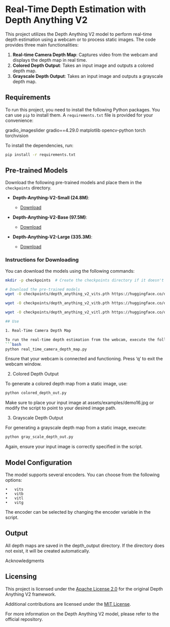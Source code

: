 # Real-Time Depth Estimation with Depth Anything V2

This project utilizes the Depth Anything V2 model to perform real-time depth estimation using a webcam or to process static images. The code provides three main functionalities:

1. **Real-time Camera Depth Map**: Captures video from the webcam and displays the depth map in real time.
2. **Colored Depth Output**: Takes an input image and outputs a colored depth map.
3. **Grayscale Depth Output**: Takes an input image and outputs a grayscale depth map.

## Requirements

To run this project, you need to install the following Python packages. You can use `pip` to install them. A `requirements.txt` file is provided for your convenience:

gradio_imageslider
gradio==4.29.0
matplotlib
opencv-python
torch
torchvision

To install the dependencies, run:

```bash
pip install -r requirements.txt
```

## Pre-trained Models

Download the following pre-trained models and place them in the `checkpoints` directory.

- **Depth-Anything-V2-Small (24.8M)**:

  - [Download](https://huggingface.co/depth-anything/Depth-Anything-V2-Small/resolve/main/depth_anything_v2_vits.pth?download=true)

- **Depth-Anything-V2-Base (97.5M)**:

  - [Download](https://huggingface.co/depth-anything/Depth-Anything-V2-Base/resolve/main/depth_anything_v2_vitb.pth?download=true)

- **Depth-Anything-V2-Large (335.3M)**:
  - [Download](https://huggingface.co/depth-anything/Depth-Anything-V2-Large/resolve/main/depth_anything_v2_vitl.pth?download=true)

### Instructions for Downloading

You can download the models using the following commands:

````bash
mkdir -p checkpoints  # Create the checkpoints directory if it doesn't exist

# Download the pre-trained models
wget -O checkpoints/depth_anything_v2_vits.pth https://huggingface.co/depth-anything/Depth-Anything-V2-Small/resolve/main/depth_anything_v2_vits.pth?download=true

wget -O checkpoints/depth_anything_v2_vitb.pth https://huggingface.co/depth-anything/Depth-Anything-V2-Base/resolve/main/depth_anything_v2_vitb.pth?download=true

wget -O checkpoints/depth_anything_v2_vitl.pth https://huggingface.co/depth-anything/Depth-Anything-V2-Large/resolve/main/depth_anything_v2_vitl.pth?download=true

## Use

1. Real-Time Camera Depth Map

To run the real-time depth estimation from the webcam, execute the following script:
```bash
python real_time_camera_depth_map.py
````
Ensure that your webcam is connected and functioning. Press ‘q’ to exit the webcam window.

2. Colored Depth Output

To generate a colored depth map from a static image, use:

```bash
python colored_depth_out.py
```

Make sure to place your input image at assets/examples/demo16.jpg or modify the script to point to your desired image path.

3. Grayscale Depth Output

For generating a grayscale depth map from a static image, execute:

```bash
python gray_scale_depth_out.py
```
Again, ensure your input image is correctly specified in the script.

## Model Configuration

The model supports several encoders. You can choose from the following options:

    •	vits
    •	vitb
    •	vitl
    •	vitg

The encoder can be selected by changing the encoder variable in the script.

## Output

All depth maps are saved in the depth_output directory. If the directory does not exist, it will be created automatically.

Acknowledgments

## Licensing

This project is licensed under the [Apache License 2.0](LICENSE-APACHE) for the original Depth Anything V2 framework.

Additional contributions are licensed under the [MIT License](LICENSE).

For more information on the Depth Anything V2 model, please refer to the official repository.
